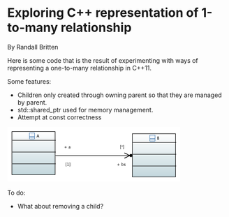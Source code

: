 Exploring C++ representation of 1-to-many relationship
======================================================
By Randall Britten

Here is some code that is the result of experimenting with ways of representing a one-to-many relationship in C++11.

Some features:

- Children only created through owning parent so that they are managed by parent.
- std::shared_ptr used for memory management.
- Attempt at const correctness

![2 rectangles labeled A and B, line between, "1" cardinality on A end, "*" cardinality on B end.](TestCppMult.PNG "UML diagram for 1-to-many relationship")

To do:
- What about removing a child?
